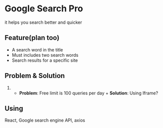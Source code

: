 # Google Search Pro

it helps you search better and quicker

## Feature(plan too)

- A search word in the title
- Must includes two search words
- Search results for a specific site

## Problem & Solution
1. + **Problem**: Free limit is 100 queries per day   + **Solution**: Using Iframe?

## Using
React, Google search engine API, axios
